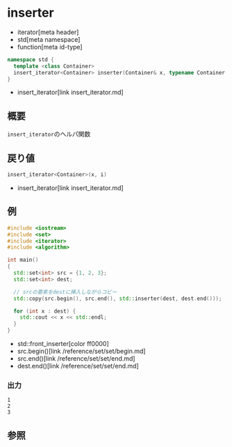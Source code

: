 # inserter
* iterator[meta header]
* std[meta namespace]
* function[meta id-type]

```cpp
namespace std {
  template <class Container>
  insert_iterator<Container> inserter(Container& x, typename Container::iterator i);
}
```
* insert_iterator[link insert_iterator.md]

## 概要
`insert_iterator`のヘルパ関数


## 戻り値
```cpp
insert_iterator<Container>(x, i)
```
* insert_iterator[link insert_iterator.md]


## 例
```cpp example
#include <iostream>
#include <set>
#include <iterator>
#include <algorithm>

int main()
{
  std::set<int> src = {1, 2, 3};
  std::set<int> dest;

  // srcの要素をdestに挿入しながらコピー
  std::copy(src.begin(), src.end(), std::inserter(dest, dest.end()));

  for (int x : dest) {
    std::cout << x << std::endl;
  }
}
```
* std::front_inserter[color ff0000]
* src.begin()[link /reference/set/set/begin.md]
* src.end()[link /reference/set/set/end.md]
* dest.end()[link /reference/set/set/end.md]

### 出力
```
1
2
3
```

## 参照
